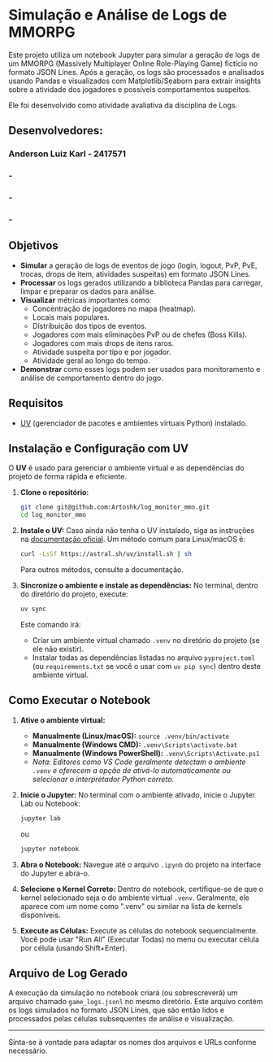 # Simulação e Análise de Logs de MMORPG

Este projeto utiliza um notebook Jupyter para simular a geração de logs de um MMORPG (Massively Multiplayer Online Role-Playing Game) fictício no formato JSON Lines. Após a geração, os logs são processados e analisados usando Pandas e visualizados com Matplotlib/Seaborn para extrair insights sobre a atividade dos jogadores e possíveis comportamentos suspeitos.

Ele foi desenvolvido como atividade avaliativa da disciplina de Logs.

## Desenvolvedores:
### Anderson Luiz Karl - 2417571
### -
### -
### - 

## Objetivos

*   **Simular** a geração de logs de eventos de jogo (login, logout, PvP, PvE, trocas, drops de item, atividades suspeitas) em formato JSON Lines.
*   **Processar** os logs gerados utilizando a biblioteca Pandas para carregar, limpar e preparar os dados para análise.
*   **Visualizar** métricas importantes como:
    *   Concentração de jogadores no mapa (heatmap).
    *   Locais mais populares.
    *   Distribuição dos tipos de eventos.
    *   Jogadores com mais eliminações PvP ou de chefes (Boss Kills).
    *   Jogadores com mais drops de itens raros.
    *   Atividade suspeita por tipo e por jogador.
    *   Atividade geral ao longo do tempo.
*   **Demonstrar** como esses logs podem ser usados para monitoramento e análise de comportamento dentro do jogo.

## Requisitos

*   [UV](https://docs.astral.sh/uv/) (gerenciador de pacotes e ambientes virtuais Python) instalado.

## Instalação e Configuração com UV

O **UV** é usado para gerenciar o ambiente virtual e as dependências do projeto de forma rápida e eficiente.

1.  **Clone o repositório:**
    ```bash
    git clone git@github.com:Artoshk/log_monitor_mmo.git
    cd log_monitor_mmo
    ```

2.  **Instale o UV:**
    Caso ainda não tenha o UV instalado, siga as instruções na [documentação oficial](https://docs.astral.sh/uv/install.sh). Um método comum para Linux/macOS é:
    ```bash
    curl -LsSf https://astral.sh/uv/install.sh | sh
    ```
    Para outros métodos, consulte a documentação.

3.  **Sincronize o ambiente e instale as dependências:**
    No terminal, dentro do diretório do projeto, execute:
    ```bash
    uv sync
    ```
    Este comando irá:
    *   Criar um ambiente virtual chamado `.venv` no diretório do projeto (se ele não existir).
    *   Instalar todas as dependências listadas no arquivo `pyproject.toml` (ou `requirements.txt` se você o usar com `uv pip sync`) dentro deste ambiente virtual.

## Como Executar o Notebook

1.  **Ative o ambiente virtual:**
    *   **Manualmente (Linux/macOS):** `source .venv/bin/activate`
    *   **Manualmente (Windows CMD):** `.venv\Scripts\activate.bat`
    *   **Manualmente (Windows PowerShell):** `.venv\Scripts\Activate.ps1`
    *   *Nota: Editores como VS Code geralmente detectam o ambiente `.venv` e oferecem a opção de ativá-lo automaticamente ou selecionar o interpretador Python correto.*

2.  **Inicie o Jupyter:**
    No terminal com o ambiente ativado, inicie o Jupyter Lab ou Notebook:
    ```bash
    jupyter lab
    ```
    ou
    ```bash
    jupyter notebook
    ```

3.  **Abra o Notebook:**
    Navegue até o arquivo `.ipynb` do projeto na interface do Jupyter e abra-o.

4.  **Selecione o Kernel Correto:**
    Dentro do notebook, certifique-se de que o kernel selecionado seja o do ambiente virtual `.venv`. Geralmente, ele aparece com um nome como ".venv" ou similar na lista de kernels disponíveis.

5.  **Execute as Células:**
    Execute as células do notebook sequencialmente. Você pode usar "Run All" (Executar Todas) no menu ou executar célula por célula (usando Shift+Enter).

## Arquivo de Log Gerado

A execução da simulação no notebook criará (ou sobrescreverá) um arquivo chamado `game_logs.jsonl` no mesmo diretório. Este arquivo contém os logs simulados no formato JSON Lines, que são então lidos e processados pelas células subsequentes de análise e visualização.

---

Sinta-se à vontade para adaptar os nomes dos arquivos e URLs conforme necessário.
